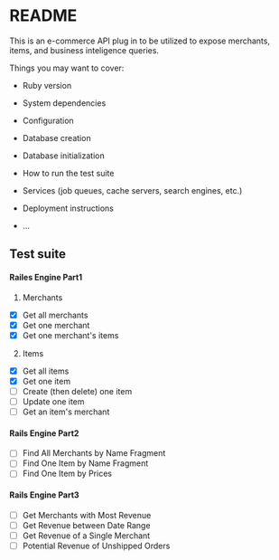 # README
This is an e-commerce API plug in to be utilized to expose merchants, items, and business inteligence queries.


Things you may want to cover:

* Ruby version

* System dependencies

* Configuration

* Database creation

* Database initialization

* How to run the test suite

* Services (job queues, cache servers, search engines, etc.)

* Deployment instructions

* ...

## Test suite
#### Railes Engine Part1
1. Merchants
  - [x] Get all merchants
  - [x] Get one merchant
  - [x] Get one merchant's items
2. Items
  - [x] Get all items
  - [x] Get one item
  - [ ] Create (then delete) one item
  - [ ] Update one item
  - [ ] Get an item's merchant
#### Rails Engine Part2
  - [ ] Find All Merchants by Name Fragment
  - [ ] Find One Item by Name Fragment
  - [ ] Find One Item by Prices
#### Rails Engine Part3
  - [ ] Get Merchants with Most Revenue
  - [ ] Get Revenue between Date Range
  - [ ] Get Revenue of a Single Merchant
  - [ ] Potential Revenue of Unshipped Orders
